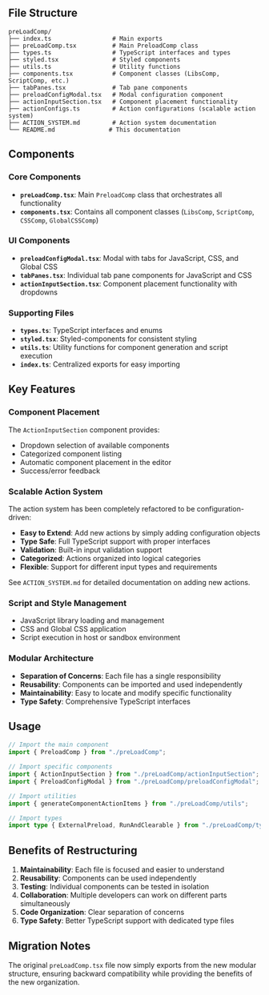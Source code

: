 ## File Structure

```
preLoadComp/
├── index.ts                 # Main exports
├── preLoadComp.tsx          # Main PreloadComp class
├── types.ts                 # TypeScript interfaces and types
├── styled.tsx               # Styled components
├── utils.ts                 # Utility functions
├── components.tsx           # Component classes (LibsComp, ScriptComp, etc.)
├── tabPanes.tsx             # Tab pane components
├── preloadConfigModal.tsx   # Modal configuration component
├── actionInputSection.tsx   # Component placement functionality
├── actionConfigs.ts         # Action configurations (scalable action system)
├── ACTION_SYSTEM.md         # Action system documentation
└── README.md               # This documentation
```

## Components

### Core Components
- **`preLoadComp.tsx`**: Main `PreloadComp` class that orchestrates all functionality
- **`components.tsx`**: Contains all component classes (`LibsComp`, `ScriptComp`, `CSSComp`, `GlobalCSSComp`)

### UI Components
- **`preloadConfigModal.tsx`**: Modal with tabs for JavaScript, CSS, and Global CSS
- **`tabPanes.tsx`**: Individual tab pane components for JavaScript and CSS
- **`actionInputSection.tsx`**: Component placement functionality with dropdowns

### Supporting Files
- **`types.ts`**: TypeScript interfaces and enums
- **`styled.tsx`**: Styled-components for consistent styling
- **`utils.ts`**: Utility functions for component generation and script execution
- **`index.ts`**: Centralized exports for easy importing

## Key Features

### Component Placement
The `ActionInputSection` component provides:
- Dropdown selection of available components
- Categorized component listing
- Automatic component placement in the editor
- Success/error feedback

### Scalable Action System
The action system has been completely refactored to be configuration-driven:
- **Easy to Extend**: Add new actions by simply adding configuration objects
- **Type Safe**: Full TypeScript support with proper interfaces
- **Validation**: Built-in input validation support
- **Categorized**: Actions organized into logical categories
- **Flexible**: Support for different input types and requirements

See `ACTION_SYSTEM.md` for detailed documentation on adding new actions.

### Script and Style Management
- JavaScript library loading and management
- CSS and Global CSS application
- Script execution in host or sandbox environment

### Modular Architecture
- **Separation of Concerns**: Each file has a single responsibility
- **Reusability**: Components can be imported and used independently
- **Maintainability**: Easy to locate and modify specific functionality
- **Type Safety**: Comprehensive TypeScript interfaces

## Usage

```typescript
// Import the main component
import { PreloadComp } from "./preLoadComp";

// Import specific components
import { ActionInputSection } from "./preLoadComp/actionInputSection";
import { PreloadConfigModal } from "./preLoadComp/preloadConfigModal";

// Import utilities
import { generateComponentActionItems } from "./preLoadComp/utils";

// Import types
import type { ExternalPreload, RunAndClearable } from "./preLoadComp/types";
```

## Benefits of Restructuring

1. **Maintainability**: Each file is focused and easier to understand
2. **Reusability**: Components can be used independently
3. **Testing**: Individual components can be tested in isolation
4. **Collaboration**: Multiple developers can work on different parts simultaneously
5. **Code Organization**: Clear separation of concerns
6. **Type Safety**: Better TypeScript support with dedicated type files

## Migration Notes

The original `preLoadComp.tsx` file now simply exports from the new modular structure, ensuring backward compatibility while providing the benefits of the new organization. 